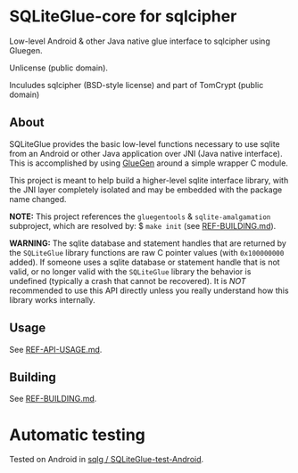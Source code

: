 # SQLiteGlue-core for sqlcipher

Low-level Android &amp; other Java native glue interface to sqlcipher using Gluegen.

Unlicense (public domain).

Inculudes sqlcipher (BSD-style license) and part of TomCrypt (public domain)

## About

SQLiteGlue provides the basic low-level functions necessary to use sqlite from an Android or other
Java application over JNI (Java native interface). This is accomplished by using
[GlueGen](http://jogamp.org/gluegen/www/) around a simple wrapper C module.

This project is meant to help build a higher-level sqlite interface library, with the JNI layer completely isolated and may be embedded with the package name changed.

**NOTE:** This project references the `gluegentools` & `sqlite-amalgamation` subproject, which are resolved by: $ `make init` (see [REF-BUILDING.md](REF-BUILDING.md)).

**WARNING:** The sqlite database and statement handles that are returned by the `SQLiteGlue` library functions are raw C pointer values (with `0x100000000` added). If someone uses a sqlite database or statement handle that is not valid, or no longer valid with the `SQLiteGlue` library the behavior is undefined (typically a crash that cannot be recovered). It is *NOT* recommended to use this API directly unless you really understand how this library works internally.

## Usage

See [REF-API-USAGE.md](REF-API-USAGE.md).

## Building

See [REF-BUILDING.md](REF-BUILDING.md).

# Automatic testing

Tested on Android in [sqlg / SQLiteGlue-test-Android](https://github.com/sqlg/SQLiteGlue-test-Android).


